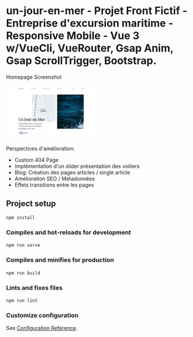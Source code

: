 # un-jour-en-mer - Projet Front Fictif - Entreprise d'excursion maritime - Responsive Mobile - Vue 3 w/VueCli, VueRouter, Gsap Anim, Gsap ScrollTrigger, Bootstrap.

<p>Homepage Screenshot</p>
<img src="src/assets/img/screenshot-landingpage.png" style="width: 50%">

<p>Perspectives d'amélioration:</p>
<ul>
    <li>Custom 404 Page</></li>
    <li>Implémentation d'un slider présentation des voiliers</li>
    <li>Blog: Création des pages articles / single article</li> 
    <li>Amélioration SEO / Metadonnées</li> 
    <li>Effets transitions entre les pages</li> 
</ul>


## Project setup
```
npm install
```

### Compiles and hot-reloads for development
```
npm run serve
```

### Compiles and minifies for production
```
npm run build
```

### Lints and fixes files
```
npm run lint
```

### Customize configuration
See [Configuration Reference](https://cli.vuejs.org/config/).
